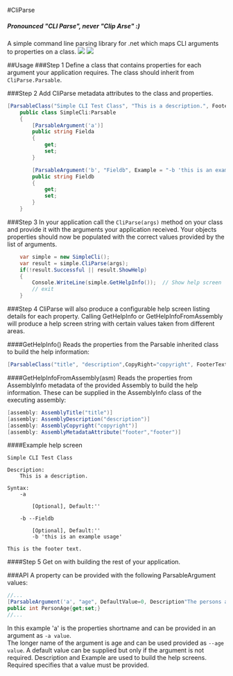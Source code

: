 

#CliParse
##### Pronounced "CLI Parse", never "Clip Arse" :)
A simple command line parsing library for .net which maps CLI arguments to properties on a class.
[<img src="https://img.shields.io/appveyor/ci/secretdeveloper/cliparse/master.svg">](https://ci.appveyor.com/project/SecretDeveloper/cliparse)
[<img src="https://img.shields.io/nuget/dt/cliparse.svg">](https://www.nuget.org/packages/CliParse/)

##Usage
###Step 1
Define a class that contains properties for each argument your application requires.  The class should inherit from `CliParse.Parsable`.

###Step 2
Add CliParse metadata attributes to the class and properties.

```c#
[ParsableClass("Simple CLI Test Class", "This is a description.", FooterText = "This is the footer text.")]
    public class SimpleCli:Parsable
    {
        [ParsableArgument('a')]
        public string Fielda
        {
            get;
            set;
        }

        [ParsableArgument('b', "Fieldb", Example = "-b 'this is an example usage'")]
        public string Fieldb
        {
            get;
            set;
        }
    }
```

###Step 3
In your application call the `CliParse(args)` method on your class and provide it with the arguments your application received.  Your objects properties should now be populated with the correct values provided by the list of arguments.
```c#
    var simple = new SimpleCli();
    var result = simple.CliParse(args);
    if(!result.Successful || result.ShowHelp)
    {
        Console.WriteLine(simple.GetHelpInfo());  // Show help screen        
        // exit
    }
```

###Step 4 
CliParse will also produce a configurable help screen listing details for each property.  Calling GetHelpInfo or GetHelpInfoFromAssembly will produce a help screen string with certain values taken from different areas.

####GetHelpInfo()
Reads the properties from the Parsable inherited class to build the help information:
```c#
[ParsableClass("title", "description",CopyRight="copyright", FooterText = "footer")]    
```

####GetHelpInfoFromAssembly(asm)
Reads the properties from AssemblyInfo metadata of the provided Assembly to build the help information.  These can be supplied in the AssemblyInfo class of the executing assembly:
```c#
[assembly: AssemblyTitle("title")]
[assembly: AssemblyDescription("description")]
[assembly: AssemblyCopyright("copyright")]
[assembly: AssemblyMetadataAttribute("footer","footer")]
```

####Example help screen
```
Simple CLI Test Class 

Description:
    This is a description.    

Syntax:
    -a     
        
        [Optional], Default:''
        
    -b --Fieldb    
        
        [Optional], Default:''
        -b 'this is an example usage'
           
This is the footer text.
```

####Step 5
Get on with building the rest of your application.


###API
A property can be provided with the following ParsableArgument values:
```c#
//...
[ParsableArgument('a', "age", DefaultValue=0, Description"The persons age." Example = "-a 20 or --age 20", Required=false)]
public int PersonAge{get;set;}
//...
```

In this example 'a' is the properties shortname and can be provided in an argument as `-a value`.  
The longer name of the argument is age and can be used provided as `--age value`.
A default value can be supplied but only if the argument is not required.
Description and Example are used to build the help screens.
Required specifies that a value must be provided.